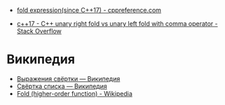 - [fold expression(since C++17) - cppreference.com](https://en.cppreference.com/w/cpp/language/fold)

- [c++17 - C++ unary right fold vs unary left fold with comma operator - Stack Overflow](https://stackoverflow.com/questions/49859514/c-unary-right-fold-vs-unary-left-fold-with-comma-operator)

# Википедия

- [Выражения свёртки — Википедия](https://ru.wikipedia.org/wiki/%D0%92%D1%8B%D1%80%D0%B0%D0%B6%D0%B5%D0%BD%D0%B8%D1%8F_%D1%81%D0%B2%D1%91%D1%80%D1%82%D0%BA%D0%B8)
- [Свёртка списка — Википедия](https://ru.wikipedia.org/wiki/%D0%A1%D0%B2%D1%91%D1%80%D1%82%D0%BA%D0%B0_%D1%81%D0%BF%D0%B8%D1%81%D0%BA%D0%B0)
- [Fold (higher-order function) - Wikipedia](https://en.wikipedia.org/wiki/Fold_(higher-order_function))
